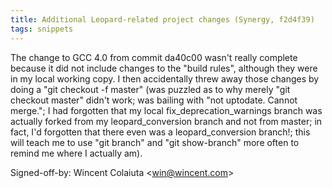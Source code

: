 ```yaml
---
title: Additional Leopard-related project changes (Synergy, f2d4f39)
tags: snippets
---
```


The change to GCC 4.0 from commit da40c00 wasn't really complete because it did not include changes to the "build rules", although they were in my local working copy. I then accidentally threw away those changes by doing a "git checkout -f master" (was puzzled as to why merely "git checkout master" didn't work; was bailing with "not uptodate. Cannot merge."; I had forgotten that my local fix_deprecation_warnings branch was actually forked from my leopard_conversion branch and not from master; in fact, I'd forgotten that there even was a leopard_conversion branch!; this will teach me to use "git branch" and "git show-branch" more often to remind me where I actually am).

Signed-off-by: Wincent Colaiuta &lt;win@wincent.com&gt;
